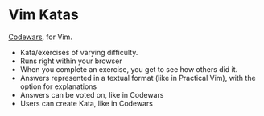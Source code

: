 # Vim Katas

[Codewars](https://codewars.com), for Vim.

- Kata/exercises of varying difficulty. 
- Runs right within your browser
- When you complete an exercise, you get to see how others did it. 
- Answers represented in a textual format (like in Practical Vim), with the option for explanations
- Answers can be voted on, like in Codewars
- Users can create Kata, like in Codewars 

